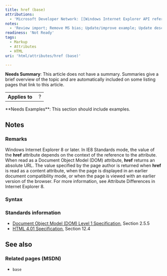 ```yaml
---
title: href (base)
attributions:
  - 'Microsoft Developer Network: [[Windows Internet Explorer API reference](http://msdn.microsoft.com/en-us/library/ie/hh828809%28v=vs.85%29.aspx) Article]'
notes:
  - 'Review import; Remove MS bias; Update/improve example; Update descriptions; Fix lists & compatibility info'
readiness: 'Not Ready'
tags:
  - Markup
  - Attributes
  - HTML
uri: 'html/attributes/href (base)'

---
```

**Needs Summary**: This article does not have a summary. Summaries give a brief overview of the topic and are automatically included on some listing pages that link to this article.

<table class="wikitable">
<tr>
<th>
Applies to

</th>
<td>
 ?

</td>
</tr>
</table>
**Needs Examples**: This section should include examples.

## Notes

### Remarks

Windows Internet Explorer 8 or later. In IE8 Standards mode, the value of the **href** attribute depends on the context of the reference to the attribute. When read as a Document Object Model (DOM) attribute, **href** returns an absolute URL. The value specified by the page author is returned when **href** is read as a content attribute, when the page is displayed in an earlier document compatibility mode, or when the page is viewed with an earlier version of the browser. For more information, see Attribute Differences in Internet Explorer 8.

### Syntax

### Standards information

-   [Document Object Model (DOM) Level 1 Specification](http://go.microsoft.com/fwlink/p/?linkid=161725), Section 2.5.5
-   [HTML 4.01 Specification](http://go.microsoft.com/fwlink/p/?linkid=25320), Section 12.4

## See also

### Related pages (MSDN)

-   `base`
